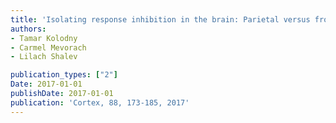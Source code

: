 ```yaml
---
title: 'Isolating response inhibition in the brain: Parietal versus frontal contribution'
authors: 
- Tamar Kolodny
- Carmel Mevorach
- Lilach Shalev

publication_types: ["2"]
Date: 2017-01-01
publishDate: 2017-01-01
publication: 'Cortex, 88, 173-185, 2017'
---
```

